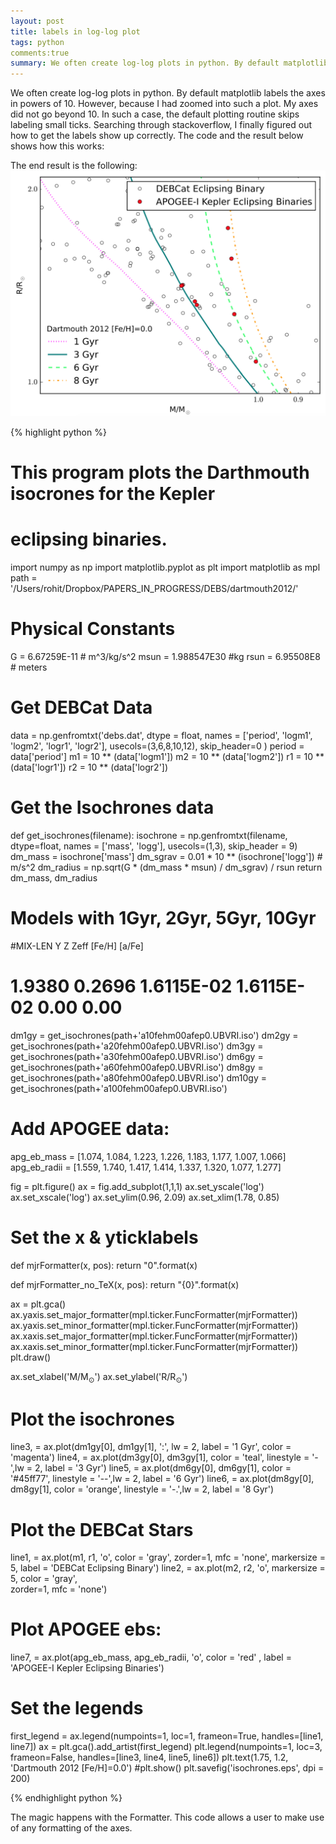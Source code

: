 ```yaml
---
layout: post
title: labels in log-log plot 
tags: python
comments:true
summary: We often create log-log plots in python. By default matplotlib labels the axes in powers of 10. However, because I had zoomed into such a plot. My axes did
---
```

We often create log-log plots in python. By default matplotlib labels the axes in powers of 10. However, because I had zoomed into such a plot. My axes did not go beyond 10. In such a case, the default plotting routine skips labeling small ticks. Searching through stackoverflow, I finally figured out how to get the labels show up correctly. The code and the result below shows how this works: 

The end result is the following: 
![My helpful screenshot](/assets/log_log_plot.png)

{% highlight python %}

# This program plots the Darthmouth isocrones for the Kepler 
# eclipsing binaries. 
import numpy as np
import matplotlib.pyplot as plt
import matplotlib as mpl
path = '/Users/rohit/Dropbox/PAPERS_IN_PROGRESS/DEBS/dartmouth2012/'
# Physical Constants 
G    = 6.67259E-11 # m^3/kg/s^2
msun = 1.988547E30 #kg
rsun = 6.95508E8 # meters

# Get DEBCat Data 
data = np.genfromtxt('debs.dat', dtype = float, names = ['period', 'logm1', 'logm2', 'logr1',
	                 'logr2'], usecols=(3,6,8,10,12), skip_header=0 )
period = data['period'] 
m1     = 10 ** (data['logm1'])
m2     = 10 ** (data['logm2'])
r1     = 10 ** (data['logr1'])
r2     = 10 ** (data['logr2'])

# Get the Isochrones data
def get_isochrones(filename):
	isochrone = np.genfromtxt(filename, dtype=float,
	names = ['mass', 'logg'], usecols=(1,3), skip_header = 9)
	dm_mass = isochrone['mass']
	dm_sgrav = 0.01 * 10 ** (isochrone['logg']) # m/s^2
	dm_radius = np.sqrt(G * (dm_mass * msun) / dm_sgrav) / rsun
	return dm_mass, dm_radius 

# Models with 1Gyr, 2Gyr, 5Gyr, 10Gyr
#MIX-LEN  Y      Z          Zeff        [Fe/H] [a/Fe]
# 1.9380  0.2696 1.6115E-02 1.6115E-02   0.00   0.00 

dm1gy = get_isochrones(path+'a10fehm00afep0.UBVRI.iso')
dm2gy = get_isochrones(path+'a20fehm00afep0.UBVRI.iso')
dm3gy = get_isochrones(path+'a30fehm00afep0.UBVRI.iso')
dm6gy = get_isochrones(path+'a60fehm00afep0.UBVRI.iso')
dm8gy = get_isochrones(path+'a80fehm00afep0.UBVRI.iso')
dm10gy = get_isochrones(path+'a100fehm00afep0.UBVRI.iso')

# Add APOGEE data: 
apg_eb_mass  = [1.074, 1.084, 1.223, 1.226, 1.183, 1.177, 1.007, 1.066]
apg_eb_radii = [1.559, 1.740, 1.417, 1.414, 1.337, 1.320, 1.077, 1.277]

fig = plt.figure()
ax = fig.add_subplot(1,1,1)
ax.set_yscale('log')
ax.set_xscale('log')
ax.set_ylim(0.96, 2.09)
ax.set_xlim(1.78, 0.85)

# Set the x & yticklabels
def mjrFormatter(x, pos):
    return "${{{0}}}$".format(x)

def mjrFormatter_no_TeX(x, pos):
    return "{0}".format(x)

ax = plt.gca()
ax.yaxis.set_major_formatter(mpl.ticker.FuncFormatter(mjrFormatter))
ax.yaxis.set_minor_formatter(mpl.ticker.FuncFormatter(mjrFormatter))
ax.xaxis.set_major_formatter(mpl.ticker.FuncFormatter(mjrFormatter))
ax.xaxis.set_minor_formatter(mpl.ticker.FuncFormatter(mjrFormatter))
plt.draw()

ax.set_xlabel('M/M$_{\odot}$')
ax.set_ylabel('R/R$_{\odot}$')

# Plot the isochrones 
line3, = ax.plot(dm1gy[0], dm1gy[1], ':', lw = 2, label = '1 Gyr', 
                 color = 'magenta')
line4, = ax.plot(dm3gy[0], dm3gy[1], color = 'teal', 
                linestyle = '-',lw = 2, label = '3 Gyr')
line5, = ax.plot(dm6gy[0], dm6gy[1], color = '#45ff77', 
                linestyle = '--',lw = 2, label = '6 Gyr')
line6, = ax.plot(dm8gy[0], dm8gy[1], color = 'orange', 
                linestyle = '-.',lw = 2, label = '8 Gyr')

# Plot the DEBCat Stars 
line1, = ax.plot(m1, r1, 'o', color = 'gray',  zorder=1, mfc = 'none',
	    markersize = 5, label = 'DEBCat Eclipsing Binary')
line2, = ax.plot(m2, r2, 'o', markersize = 5, color = 'gray',  
                 zorder=1, mfc = 'none')
# Plot APOGEE ebs: 
line7, = ax.plot(apg_eb_mass, apg_eb_radii, 'o', color = 'red'
	             , label = 'APOGEE-I Kepler Eclipsing Binaries')
# Set the legends
first_legend = ax.legend(numpoints=1, loc=1, frameon=True, 
                         handles=[line1, line7])
ax = plt.gca().add_artist(first_legend)
plt.legend(numpoints=1, loc=3, frameon=False, 
           handles=[line3, line4, line5, line6])
plt.text(1.75, 1.2, 'Dartmouth 2012 [Fe/H]=0.0')
#plt.show()
plt.savefig('isochrones.eps', dpi = 200)

{% endhighlight python %}

The magic happens with the Formatter. This code allows a user to make use of any formatting of the axes. 